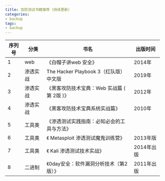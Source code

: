 ```yaml
---
title: 攻防测试书籍推荐（持续更新）
categories:
- backup
tags:
- backup
---
```


| 序列号 | 分类| 书名 |出版时间|
|---|---|---|---|
| 1 | web |《白帽子讲web 安全》|2014年|
| 2 |渗透实战|The Hacker Playbook 3（红队版）中文版| 2019年| 
| 3 | 渗透实战 |《黑客攻防技术宝典：Web 实战篇 ( 第 2版 )》|2012年|
| 4 |渗透实战 |《黑客攻防技术宝典系统实战篇》| 2010年|
| 5 | 工具类 |《渗透测试实践指南：必知必会的工具与方法》|
| 6 | 工具类 |《 Metasploit 渗透测试魔鬼训练营》| 2013年版|
| 7 | 工具类 |《 Kali 渗透测试技术实战》|2014年出版|
|8|  二进制 |《0day安全：软件漏洞分析技术（第2版）》|2011年出版|
